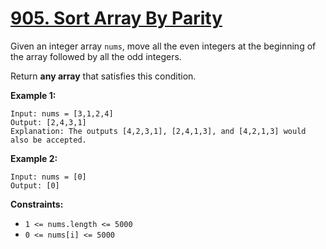 # [905. Sort Array By Parity](https://leetcode.com/problems/sort-array-by-parity/description/)

Given an integer array `nums`, move all the even integers at the beginning of the array followed by all the odd integers.

Return **any array**  that satisfies this condition.

**Example 1:** 

```
Input: nums = [3,1,2,4]
Output: [2,4,3,1]
Explanation: The outputs [4,2,3,1], [2,4,1,3], and [4,2,1,3] would also be accepted.
```

**Example 2:** 

```
Input: nums = [0]
Output: [0]
```

**Constraints:** 

- `1 <= nums.length <= 5000`
- `0 <= nums[i] <= 5000`
